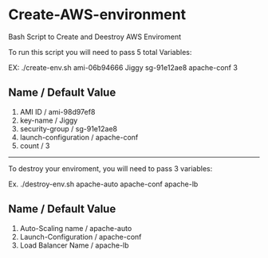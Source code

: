 # Create-AWS-environment
Bash Script to Create and Deestroy AWS Enviroment

To run this script you will need to pass 5 total Variables:

EX: ./create-env.sh ami-06b94666 Jiggy sg-91e12ae8 apache-conf 3

## Name           /          Default Value
1. AMI ID /		 ami-98d97ef8
2. key-name	/	 Jiggy
3. security-group	/ sg-91e12ae8
4. launch-configuration / apache-conf
5. count		/ 3

*****************************************************************

To destroy your enviroment, you will need to pass 3 variables:

Ex. ./destroy-env.sh apache-auto apache-conf apache-lb

## Name           /          Default Value
1. Auto-Scaling name / apache-auto
2. Launch-Configuration / apache-conf
3. Load Balancer Name / apache-lb
